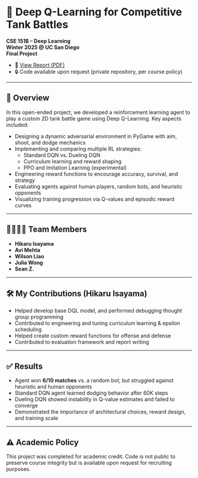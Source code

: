 # 🧠 Deep Q-Learning for Competitive Tank Battles

**CSE 151B – Deep Learning**  
**Winter 2025 @ UC San Diego**  
**Final Project**

- 📄 [View Report (PDF)](./W25___CSE_151B_251B___PA4.pdf)  
- 🔒 Code available upon request (private repository, per course policy)

---

## 📌 Overview

In this open-ended project, we developed a reinforcement learning agent to play a custom 2D tank battle game using Deep Q-Learning. Key aspects included:

- Designing a dynamic adversarial environment in PyGame with aim, shoot, and dodge mechanics
- Implementing and comparing multiple RL strategies:
  - Standard DQN vs. Dueling DQN
  - Curriculum learning and reward shaping
  - PPO and Imitation Learning (experimental)
- Engineering reward functions to encourage accuracy, survival, and strategy
- Evaluating agents against human players, random bots, and heuristic opponents
- Visualizing training progression via Q-values and episodic reward curves

---

## 👨‍👩‍👧‍👦 Team Members

- **Hikaru Isayama**
- **Avi Mehta**
- **Wilson Liao**
- **Julia Wong**
- **Sean Z.**

---

## 🛠 My Contributions (Hikaru Isayama)

- Helped develop base DQL model, and performed debugging thought group programming
- Contributed to engineering and tuning curriculum learning & epsilon scheduling
- Helped create custom reward functions for offense and defense
- Contributed to evaluation framework and report writing

---

## ✅ Results

- Agent won **6/10 matches** vs. a random bot, but struggled against heuristic and human opponents
- Standard DQN agent learned dodging behavior after 60K steps
- Dueling DQN showed instability in Q-value estimates and failed to converge
- Demonstrated the importance of architectural choices, reward design, and training scale

---

## ⚠️ Academic Policy

This project was completed for academic credit. Code is not public to preserve course integrity but is available upon request for recruiting purposes.